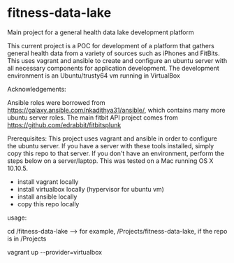 # fitness-data-lake
Main project for a general health data lake development platform

This current project is a POC for development of a platform that gathers general health data from a variety of sources such as iPhones and FitBits. This uses vagrant and ansible to create and configure an ubuntu server with all necessary components for application development. The development environment is an Ubuntu/trusty64 vm running in VirtualBox

Acknowledgements:

Ansible roles were borrowed from https://galaxy.ansible.com/nkadithya31/ansible/, which contains many more ubuntu server roles.
The main fitbit API project comes from https://github.com/edrabbit/fitbitsplunk

Prerequisites:
This project uses vagrant and ansible in order to configure the ubuntu server. If you have a server with these tools installed, simply copy this repo to that server. If you don't have an environment, perform the steps below on a server/laptop. This was tested on a Mac running OS X 10.10.5.
  * install vagrant locally
  * install virtualbox locally (hypervisor for ubuntu vm)
  * install ansible locally
  * copy this repo locally

usage:

cd <directory where you copied this repo>/fitness-data-lake --> for example, /Projects/fitness-data-lake, if the repo is in /Projects

vagrant up --provider=virtualbox
